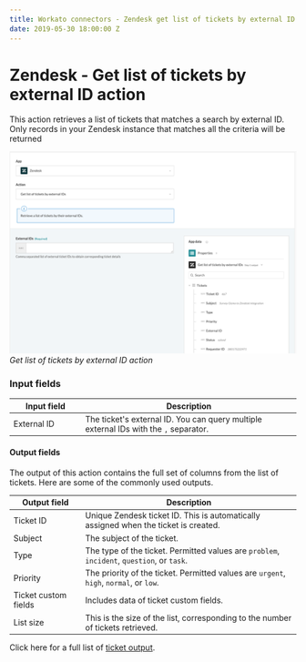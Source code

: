 ```yaml
---
title: Workato connectors - Zendesk get list of tickets by external ID action
date: 2019-05-30 18:00:00 Z
---
```


# Zendesk - Get list of tickets by external ID action

This action retrieves a list of tickets that matches a search by external ID. Only records in your Zendesk instance that matches all the criteria will be returned

![Get list of tickets by external ID action](/assets/images/connectors/zendesk/get-ticket-external-id.png)
*Get list of tickets by external ID action*

### Input fields

<table class="unchanged rich-diff-level-one">
  <thead>
    <tr>
        <th width='25%'>Input field</th>
        <th>Description</th>
    </tr>
  </thead>
  <tbody>
    <tr>
      <td>External ID</a></td>
      <td>
        The ticket's external ID. You can query multiple external IDs with the <code>,</code> separator.
      </td>
    </tr>
  </tbody>
</table>

#### Output fields

The output of this action contains the full set of columns from the list of tickets. Here are some of the commonly used outputs.

<table class="unchanged rich-diff-level-one">
  <thead>
    <tr>
        <th width='25%'>Output field</th>
        <th>Description</th>
    </tr>
  </thead>
  <tbody>
    <tr>
      <td>Ticket ID</td>
      <td>
        Unique Zendesk ticket ID. This is automatically assigned when the ticket is created.
      </td>
    </tr>
    <tr>
      <td>Subject</td>
      <td>
        The subject of the ticket.
      </td>
    </tr>
    <tr>
      <td>Type</td>
      <td>
        The type of the ticket. Permitted values are <code>problem</code>, <code>incident</code>, <code>question</code>, or <code>task</code>.
      </td>
    </tr>
    <tr>
      <td>Priority</td>
      <td>
        The priority of the ticket. Permitted values are <code>urgent</code>, <code>high</code>, <code>normal</code>, or <code>low</code>.
      </td>
    </tr>
    <tr>
      <td>Ticket custom fields</td>
      <td>
        Includes data of ticket custom fields.
      </td>
    </tr>
    <tr>
      <td>List size</td>
      <td>
        This is the size of the list, corresponding to the number of tickets retrieved.
      </td>
    </tr>
  </tbody>
</table>

Click here for a full list of [ticket output](/connectors/zendesk/ticket-fields.md#ticket-output-fields).
